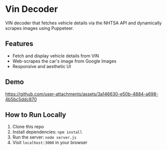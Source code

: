 # Vin Decoder
VIN decoder that fetches vehicle details via the NHTSA API and dynamically scrapes images using Puppeteer.
## Features
- Fetch and display vehicle details from VIN
- Web-scrapes the car's image from Google Images
- Responsive and aesthetic UI
## Demo
https://github.com/user-attachments/assets/3a146630-e50b-4884-a698-4b5bc5ddc870



## How to Run Locally
1. Clone this repo
2. Install dependencies: `npm install`
3. Run the server: `node server.js`
4. Visit `localhost:3000` in your browser
